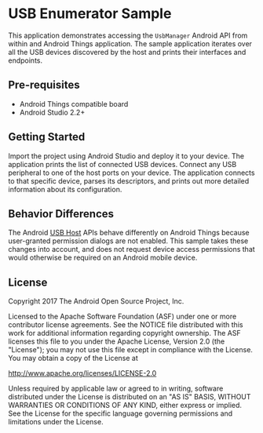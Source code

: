 USB Enumerator Sample
=====================
This application demonstrates accessing the `UsbManager` Android API from within
and Android Things application. The sample application iterates over all the
USB devices discovered by the host and prints their interfaces and endpoints.

Pre-requisites
--------------

- Android Things compatible board
- Android Studio 2.2+

Getting Started
---------------

Import the project using Android Studio and deploy it to your device. The
application prints the list of connected USB devices. Connect any USB peripheral
to one of the host ports on your device. The application connects to that
specific device, parses its descriptors, and prints out more detailed information
about its configuration.

Behavior Differences
--------------------

The Android [USB Host](https://developer.android.com/guide/topics/connectivity/usb/host.html)
APIs behave differently on Android Things because user-granted permission dialogs
are not enabled. This sample takes these changes into account, and does not
request device access permissions that would otherwise be required on an Android
mobile device.

License
-------

Copyright 2017 The Android Open Source Project, Inc.

Licensed to the Apache Software Foundation (ASF) under one or more contributor
license agreements.  See the NOTICE file distributed with this work for
additional information regarding copyright ownership.  The ASF licenses this
file to you under the Apache License, Version 2.0 (the "License"); you may not
use this file except in compliance with the License.  You may obtain a copy of
the License at

  http://www.apache.org/licenses/LICENSE-2.0

Unless required by applicable law or agreed to in writing, software
distributed under the License is distributed on an "AS IS" BASIS, WITHOUT
WARRANTIES OR CONDITIONS OF ANY KIND, either express or implied.  See the
License for the specific language governing permissions and limitations under
the License.
